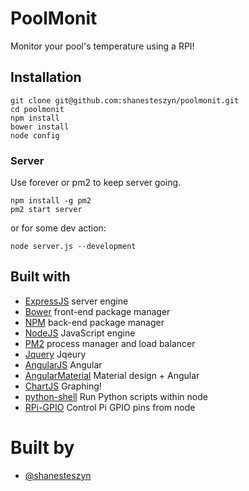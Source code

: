 PoolMonit
==========
Monitor your pool's temperature using a RPI!

## Installation
```
git clone git@github.com:shanesteszyn/poolmonit.git
cd poolmonit
npm install
bower install
node config
```

### Server

Use forever or pm2 to keep server going.

    npm install -g pm2
    pm2 start server

or for some dev action:

    node server.js --development


## Built with
- [ExpressJS](http://expressjs.com/) server engine
- [Bower](http://bower.io/) front-end package manager
- [NPM](https://www.npmjs.com/) back-end package manager
- [NodeJS](http://nodejs.org/) JavaScript engine
- [PM2](https://github.com/Unitech/pm2) process manager and load balancer
- [Jquery](http://jquery.com/) Jqeury
- [AngularJS](https://angularjs.org/) Angular
- [AngularMaterial](https://material.angularjs.org/) Material design + Angular
- [ChartJS](http://www.chartjs.org/) Graphing!
- [python-shell](https://github.com/extrabacon/python-shell) Run Python scripts within node
- [RPi-GPIO](https://github.com/JamesBarwell/rpi-gpio.js) Control Pi GPIO pins from node


# Built by
- [@shanesteszyn](https://github.com/shanesteszyn)
